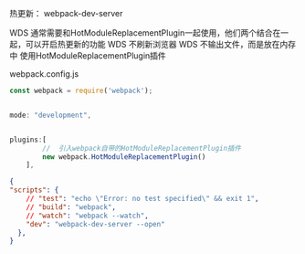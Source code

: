 热更新： webpack-dev-server

WDS 通常需要和HotModuleReplacementPlugin一起使用，他们两个结合在一起，可以开启热更新的功能
WDS  不刷新浏览器
WDS 不输出文件，而是放在内存中
使用HotModuleReplacementPlugin插件


webpack.config.js

````javascript
const webpack = require('webpack');


mode: "development",


plugins:[
        //  引入webpack自带的HotModuleReplacementPlugin插件
        new webpack.HotModuleReplacementPlugin()
    ],


````





````json
{
"scripts": {
    // "test": "echo \"Error: no test specified\" && exit 1",
    // "build": "webpack",
    // "watch": "webpack --watch",
    "dev": "webpack-dev-server --open"
  },
}
````